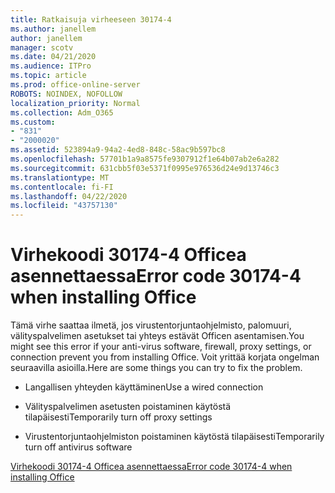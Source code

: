 ```yaml
---
title: Ratkaisuja virheeseen 30174-4
ms.author: janellem
author: janellem
manager: scotv
ms.date: 04/21/2020
ms.audience: ITPro
ms.topic: article
ms.prod: office-online-server
ROBOTS: NOINDEX, NOFOLLOW
localization_priority: Normal
ms.collection: Adm_O365
ms.custom:
- "831"
- "2000020"
ms.assetid: 523894a9-94a2-4ed8-848c-58ac9b597bc8
ms.openlocfilehash: 57701b1a9a8575fe9307912f1e64b07ab2e6a282
ms.sourcegitcommit: 631cbb5f03e5371f0995e976536d24e9d13746c3
ms.translationtype: MT
ms.contentlocale: fi-FI
ms.lasthandoff: 04/22/2020
ms.locfileid: "43757130"
---
```

# <a name="error-code-30174-4-when-installing-office"></a><span data-ttu-id="95fbe-102">Virhekoodi 30174-4 Officea asennettaessa</span><span class="sxs-lookup"><span data-stu-id="95fbe-102">Error code 30174-4 when installing Office</span></span>

<span data-ttu-id="95fbe-103">Tämä virhe saattaa ilmetä, jos virustentorjuntaohjelmisto, palomuuri, välityspalvelimen asetukset tai yhteys estävät Officen asentamisen.</span><span class="sxs-lookup"><span data-stu-id="95fbe-103">You might see this error if your anti-virus software, firewall, proxy settings, or connection prevent you from installing Office.</span></span> <span data-ttu-id="95fbe-104">Voit yrittää korjata ongelman seuraavilla asioilla.</span><span class="sxs-lookup"><span data-stu-id="95fbe-104">Here are some things you can try to fix the problem.</span></span>
  
- <span data-ttu-id="95fbe-105">Langallisen yhteyden käyttäminen</span><span class="sxs-lookup"><span data-stu-id="95fbe-105">Use a wired connection</span></span>

- <span data-ttu-id="95fbe-106">Välityspalvelimen asetusten poistaminen käytöstä tilapäisesti</span><span class="sxs-lookup"><span data-stu-id="95fbe-106">Temporarily turn off proxy settings</span></span>

- <span data-ttu-id="95fbe-107">Virustentorjuntaohjelmiston poistaminen käytöstä tilapäisesti</span><span class="sxs-lookup"><span data-stu-id="95fbe-107">Temporarily turn off antivirus software</span></span>

[<span data-ttu-id="95fbe-108">Virhekoodi 30174-4 Officea asennettaessa</span><span class="sxs-lookup"><span data-stu-id="95fbe-108">Error code 30174-4 when installing Office</span></span>](https://support.office.com/article/5d5551db-266f-47b3-93fc-d51c2e8f4c0b?wt.mc_id=Alchemy_ClientDIA)
  